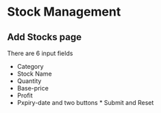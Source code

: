 # Stock Management

## Add Stocks page
  There are 6 input fields
  * Category
  * Stock Name
  * Quantity
  * Base-price
  * Profit
  * Pxpiry-date
    and two buttons * Submit and Reset
 
